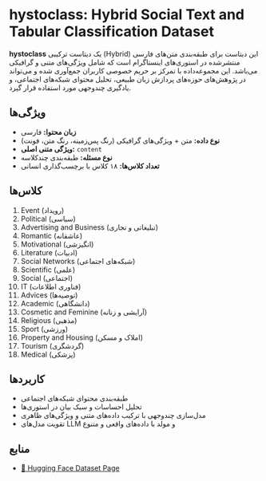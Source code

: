 # hystoclass: Hybrid Social Text and Tabular Classification Dataset

**hystoclass** یک دیتاست ترکیبی (Hybrid) این دیتاست برای طبقه‌بندی متن‌های فارسی منتشرشده در استوری‌های اینستاگرام است که شامل ویژگی‌های متنی و گرافیکی می‌باشد. این مجموعه‌داده با تمرکز بر حریم خصوصی کاربران جمع‌آوری شده و می‌تواند در پژوهش‌های حوزه‌های پردازش زبان طبیعی، تحلیل محتوای شبکه‌های اجتماعی، و یادگیری چندوجهی مورد استفاده قرار گیرد.

## ویژگی‌ها

- **زبان محتوا:** فارسی
- **نوع داده:** متن + ویژگی‌های گرافیکی (رنگ پس‌زمینه، رنگ متن، فونت)
- **ویژگی متنی اصلی:** `content`
- **نوع مسئله:** طبقه‌بندی چندکلاسه
- **تعداد کلاس‌ها:** ۱۸ کلاس با برچسب‌گذاری انسانی

## کلاس‌ها

1. Event (رویداد)
2. Political (سیاسی)
3. Advertising and Business (تبلیغاتی و تجاری)
4. Romantic (عاشقانه)
5. Motivational (انگیزشی)
6. Literature (ادبیات)
7. Social Networks (شبکه‌های اجتماعی)
8. Scientific (علمی)
9. Social (اجتماعی)
10. IT (فناوری اطلاعات)
11. Advices (توصیه‌ها)
12. Academic (دانشگاهی)
13. Cosmetic and Feminine (آرایشی و زنانه)
14. Religious (مذهبی)
15. Sport (ورزشی)
16. Property and Housing (املاک و مسکن)
17. Tourism (گردشگری)
18. Medical (پزشکی)

## کاربردها

- طبقه‌بندی محتوای شبکه‌های اجتماعی
- تحلیل احساسات و سبک بیان در استوری‌ها
- مدل‌سازی چندوجهی با ترکیب داده‌های متنی و ویژگی‌های ظاهری
- تقویت مدل‌های LLM و مولد با داده‌های واقعی و متنوع

## منابع

- [🔗 Hugging Face Dataset Page](https://huggingface.co/datasets/pooyaphoenix/hystoclass)
